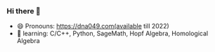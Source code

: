 ### Hi there 👋

<!--
**chachabai/chachabai** is a ✨ _special_ ✨ repository because its `README.md` (this file) appears on your GitHub profile.

Here are some ideas to get you started:

- 🔭 I’m currently working on ...
- 🌱 I’m currently learning ...
- 👯 I’m looking to collaborate on ...
- 🤔 I’m looking for help with ...
- 💬 Ask me about ...
- 📫 How to reach me: ...
- 😄 Pronouns: ...
- ⚡ Fun fact: ...
-->

- 😄 Pronouns: https://dna049.com(available till 2022)
- 🌱 learning: C/C++, Python, SageMath, Hopf Algebra, Homological Algebra

